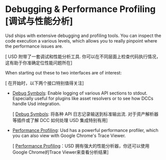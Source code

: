 # Debugging & Performance Profiling [调试与性能分析]
Usd ships with extensive debugging and profiling tools. You can inspect the code execution a various levels, which allows you to really pinpoint where the performance issues are.

[ USD 附带了一套调试和性能分析工具. 你可以在不同层面上检查代码执行情况，这有助于你准确定位性能问题所在]

When starting out these to two interfaces are of interest:

[ 在开始时，以下两个接口特别值得关注]

- [Debug Symbols](./debug.md): Enable logging of various API sections to stdout. Especially useful for plugins like asset resolvers or to see how DCCs handle Usd integration.

    [ [Debug Symbols](./debug.md): 将各种 API 日志记录输送到标准输出流. 对于资产解析器等插件或了解 DCC 如何处理 USD 集成特别有用]
- [Performance Profiling](./profiling.md): Usd has a powerful performance profiler, which you can also view with Google Chrome's Trace Viewer.

    [ [Performance Profiling](./profiling.md)：USD 拥有强大的性能分析器，你还可以使用Google Chrome的Trace Viewer来查看分析结果]